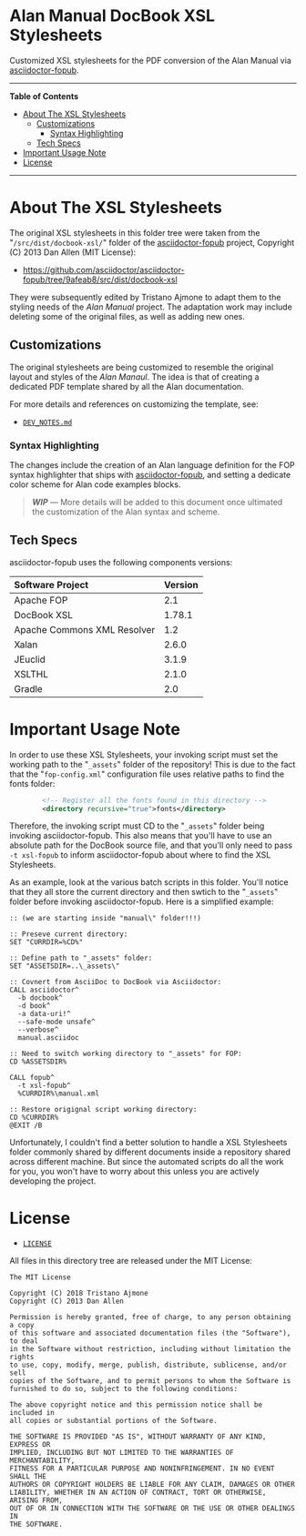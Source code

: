 #  Alan Manual DocBook XSL Stylesheets

Customized XSL stylesheets for the PDF conversion of the Alan Manual via [asciidoctor-fopub].

-----

**Table of Contents**

<!-- MarkdownTOC autolink="true" bracket="round" autoanchor="false" lowercase="only_ascii" uri_encoding="true" levels="1,2,3" -->

- [About The XSL Stylesheets](#about-the-xsl-stylesheets)
    - [Customizations](#customizations)
        - [Syntax Highlighting](#syntax-highlighting)
    - [Tech Specs](#tech-specs)
- [Important Usage Note](#important-usage-note)
- [License](#license)

<!-- /MarkdownTOC -->

-----

# About The XSL Stylesheets

The original XSL stylesheets in this folder tree were taken from the "`/src/dist/docbook-xsl/`" folder of the [asciidoctor-fopub] project, Copyright (C) 2013 Dan Allen (MIT License):

- https://github.com/asciidoctor/asciidoctor-fopub/tree/9afeab8/src/dist/docbook-xsl

They were subsequently edited by Tristano Ajmone to adapt them to the styling needs of the _Alan Manual_ project. The adaptation work may include deleting some of the original files, as well as adding new ones.

## Customizations

The original stylesheets are being customized to resemble the original layout and styles of the _Alan Manaul_. The idea is that of creating a dedicated PDF template shared by all the Alan documentation.

For more details and references on customizing the template, see:

- [`DEV_NOTES.md`](./DEV_NOTES.md)


### Syntax Highlighting

The changes include the creation of an Alan language definition for the FOP syntax highlighter that ships with [asciidoctor-fopub], and setting a dedicate color scheme for Alan code examples blocks.

> _**WIP**_ — More details will be added to this document once ultimated the customization of the Alan syntax and scheme.

## Tech Specs

asciidoctor-fopub uses the following components versions:

| Software Project            | Version |
| :-------------------------- | :------ |
| Apache FOP                  | 2.1     |
| DocBook XSL                 | 1.78.1  |
| Apache Commons XML Resolver | 1.2     |
| Xalan                       | 2.6.0   |
| JEuclid                     | 3.1.9   |
| XSLTHL                      | 2.1.0   |
| Gradle                      | 2.0     |

# Important Usage Note

In order to use these XSL Stylesheets, your invoking script must set the working path to the "`_assets`" folder of the repository! This is due to the fact that the "`fop-config.xml`" configuration file uses relative paths to find the fonts folder:

```xml
        <!-- Register all the fonts found in this directory -->
        <directory recursive="true">fonts</directory>
```

Therefore, the invoking script must CD to the "`_assets`" folder being invoking asciidoctor-fopub. This also means that you'll have to use an absolute path for the DocBook source file, and that you'll only need to pass `-t xsl-fopub` to inform asciidoctor-fopub about where to find the XSL Stylesheets.

As an example, look at the various batch scripts in this folder. You'll notice that they all store the current directory and then swtich to the "`_assets`" folder before invoking asciidoctor-fopub. Here is a simplified example:

```batch
:: (we are starting inside "manual\" folder!!!)

:: Preseve current directory:
SET "CURRDIR=%CD%"

:: Define path to "_assets" folder:
SET "ASSETSDIR=..\_assets\"

:: Covnert from AsciiDoc to DocBook via Asciidoctor:
CALL asciidoctor^
  -b docbook^
  -d book^
  -a data-uri!^
  --safe-mode unsafe^
  --verbose^
  manual.asciidoc

:: Need to switch working directory to "_assets" for FOP:
CD %ASSETSDIR%

CALL fopub^
  -t xsl-fopub^
  %CURRDIR%\manual.xml

:: Restore origignal script working directory:
CD %CURRDIR%
@EXIT /B
```

Unfortunately, I couldn't find a better solution to handle a XSL Stylesheets folder commonly shared by different documents inside a repository shared across different machine. But since the automated scripts do all the work for you, you won't have to worry about this unless you are actively developing the project.

# License

- [`LICENSE`](./LICENSE)

All files in this directory tree are released under the MIT License:

```
The MIT License

Copyright (C) 2018 Tristano Ajmone
Copyright (C) 2013 Dan Allen

Permission is hereby granted, free of charge, to any person obtaining a copy
of this software and associated documentation files (the "Software"), to deal
in the Software without restriction, including without limitation the rights
to use, copy, modify, merge, publish, distribute, sublicense, and/or sell
copies of the Software, and to permit persons to whom the Software is
furnished to do so, subject to the following conditions:

The above copyright notice and this permission notice shall be included in
all copies or substantial portions of the Software.

THE SOFTWARE IS PROVIDED "AS IS", WITHOUT WARRANTY OF ANY KIND, EXPRESS OR
IMPLIED, INCLUDING BUT NOT LIMITED TO THE WARRANTIES OF MERCHANTABILITY,
FITNESS FOR A PARTICULAR PURPOSE AND NONINFRINGEMENT. IN NO EVENT SHALL THE
AUTHORS OR COPYRIGHT HOLDERS BE LIABLE FOR ANY CLAIM, DAMAGES OR OTHER
LIABILITY, WHETHER IN AN ACTION OF CONTRACT, TORT OR OTHERWISE, ARISING FROM,
OUT OF OR IN CONNECTION WITH THE SOFTWARE OR THE USE OR OTHER DEALINGS IN
THE SOFTWARE.
```

<!-----------------------------------------------------------------------------
                               REFERENCE LINKS                                
------------------------------------------------------------------------------>

[asciidoctor-fopub]: https://github.com/asciidoctor/asciidoctor-fopub


<!-- EOF -->

